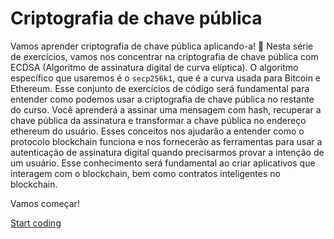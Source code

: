 # Criptografia de chave pública

Vamos aprender criptografia de chave pública aplicando-a! 💪
Nesta série de exercícios, vamos nos concentrar na criptografia de chave pública com ECDSA (Algoritmo de assinatura digital de curva elíptica). O algoritmo específico que usaremos é o `secp256k1`, que é a curva usada para Bitcoin e Ethereum. Esse conjunto de exercícios de código será fundamental para entender como podemos usar a criptografia de chave pública no restante do curso. Você aprenderá a assinar uma mensagem com hash, recuperar a chave pública da assinatura e transformar a chave pública no endereço ethereum do usuário.
Esses conceitos nos ajudarão a entender como o protocolo blockchain funciona e nos fornecerão as ferramentas para usar a autenticação de assinatura digital quando precisarmos provar a intenção de um usuário. Esse conhecimento será fundamental ao criar aplicativos que interagem com o blockchain, bem como contratos inteligentes no blockchain.

Vamos começar!

[Start coding](./01-Hash_Message)

